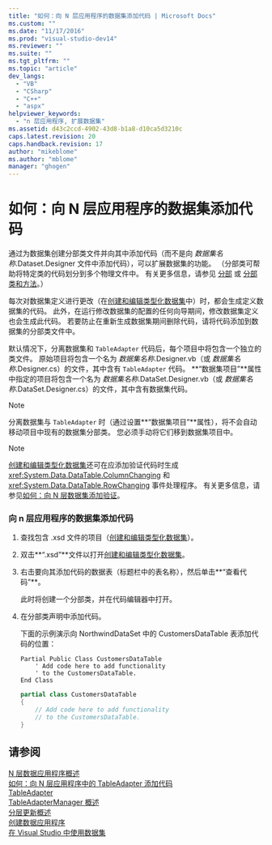 ```yaml
---
title: "如何：向 N 层应用程序的数据集添加代码 | Microsoft Docs"
ms.custom: ""
ms.date: "11/17/2016"
ms.prod: "visual-studio-dev14"
ms.reviewer: ""
ms.suite: ""
ms.tgt_pltfrm: ""
ms.topic: "article"
dev_langs: 
  - "VB"
  - "CSharp"
  - "C++"
  - "aspx"
helpviewer_keywords: 
  - "n 层应用程序, 扩展数据集"
ms.assetid: d43c2ccd-4902-43d8-b1a8-d10ca5d3210c
caps.latest.revision: 20
caps.handback.revision: 17
author: "mikeblome"
ms.author: "mblome"
manager: "ghogen"
---
```

# 如何：向 N 层应用程序的数据集添加代码
通过为数据集创建分部类文件并向其中添加代码（而不是向 *数据集名称*.Dataset.Designer 文件中添加代码），可以扩展数据集的功能。  （分部类可帮助将特定类的代码划分到多个物理文件中。  有关更多信息，请参见 [分部](/dotnet/visual-basic/language-reference/modifiers/partial) 或 [分部类和方法](/dotnet/csharp/programming-guide/classes-and-structs/partial-classes-and-methods)。）  
  
 每次对数据集定义进行更改（在[创建和编辑类型化数据集](../data-tools/creating-and-editing-typed-datasets.md)中）时，都会生成定义数据集的代码。  此外，在运行修改数据集的配置的任何向导期间，修改数据集定义也会生成此代码。  若要防止在重新生成数据集期间删除代码，请将代码添加到数据集的分部类文件中。  
  
 默认情况下，分离数据集和 `TableAdapter` 代码后，每个项目中将包含一个独立的类文件。  原始项目将包含一个名为 *数据集名称*.Designer.vb（或 *数据集名称*.Designer.cs）的文件，其中含有 `TableAdapter` 代码。  **“数据集项目”**属性中指定的项目将包含一个名为 *数据集名称*.DataSet.Designer.vb（或 *数据集名称*.DataSet.Designer.cs）的文件，其中含有数据集代码。  
  
> [!NOTE]
>  分离数据集与 `TableAdapter` 时（通过设置**“数据集项目”**属性），将不会自动移动项目中现有的数据集分部类。  您必须手动将它们移到数据集项目中。  
  
> [!NOTE]
>  [创建和编辑类型化数据集](../data-tools/creating-and-editing-typed-datasets.md)还可在应添加验证代码时生成 <xref:System.Data.DataTable.ColumnChanging> 和 <xref:System.Data.DataTable.RowChanging> 事件处理程序。  有关更多信息，请参见[如何：向 N 层数据集添加验证](../data-tools/add-validation-to-an-n-tier-dataset.md)。  
  
### 向 n 层应用程序的数据集添加代码  
  
1.  查找包含 .xsd 文件的项目（[创建和编辑类型化数据集](../data-tools/creating-and-editing-typed-datasets.md)）。  
  
2.  双击**“.xsd”**文件以打开[创建和编辑类型化数据集](../data-tools/creating-and-editing-typed-datasets.md)。  
  
3.  右击要向其添加代码的数据表（标题栏中的表名称），然后单击**“查看代码”**。  
  
     此时将创建一个分部类，并在代码编辑器中打开。  
  
4.  在分部类声明中添加代码。  
  
     下面的示例演示向 NorthwindDataSet 中的 CustomersDataTable 表添加代码的位置：  
  
    ```vb#  
    Partial Public Class CustomersDataTable  
        ' Add code here to add functionality   
        ' to the CustomersDataTable.  
    End Class  
    ```  
  
    ```c#  
    partial class CustomersDataTable  
    {  
        // Add code here to add functionality  
        // to the CustomersDataTable.  
    }  
    ```  
  
## 请参阅  
 [N 层数据应用程序概述](../data-tools/n-tier-data-applications-overview.md)   
 [如何：向 N 层应用程序中的 TableAdapter 添加代码](../data-tools/add-code-to-tableadapters-in-n-tier-applications.md)   
 [TableAdapter](../Topic/TableAdapters.md)   
 [TableAdapterManager 概述](../Topic/TableAdapterManager%20Overview.md)   
 [分层更新概述](../Topic/Hierarchical%20Update%20Overview.md)   
 [创建数据应用程序](../data-tools/creating-data-applications.md)   
 [在 Visual Studio 中使用数据集](../data-tools/dataset-tools-in-visual-studio.md)
